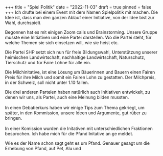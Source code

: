 +++
title = "Spiel Politik"
date = "2022-11-03"
draft = true
pinned = false
+++
Ich drufte bei einem Event mit dem Namen Spielpolitik mit machen. Die Idee ist, dass man den ganzen Ablauf einer Initiative, von der Idee bist zur Wahl, durchspielt. 

Begonnen hat es mit einigen Zoom calls und Brainstorming. Unsere Gruppe musste eine Initiativen und eine Partei darstellen. Wo die Partei steht, für welche Themen sie sich einsetzen will, wie sie heist etc.

Die Partei SHP setzt sich nun für freie Bildungswahl, Unterstützung unserer heimischen Landwirtschaft, nachhaltige Landwirtschaft, Naturschutz, Tierschutz und für Faire Löhne für alle ein. 

Die Milchinitative, ist eine Lösung um Bäuerinnen und Bauern einen Fairen Preis für ihre Milch und somit ein Fairen Lohn zu gestatten. Der Milchpreis, in der Schweiz, soll nicht unter 1.10 fallen.

Die drei anderen Parteien haben natürlich auch Initiativen entwickelt, zu denen wir uns, als Partei, auch eine Meinung bilden mussten. \
\
In einen Debatierkurs haben wir einige Tips zum Thema gekriegt, um später, in den Kommission, unsere Ideen und Argumente, gut rüber zu bringen.\
\
In einer Komission wurden die Initativen mit unterschiedlichen Fraktionen besprochen. Ich habe mich für die Pfand Initative an ge meldet.

Wie es der Name schon sagt geht es um Pfand. Genauer gesagt um die Erhebung von Pfand, auf Pet, Alu und